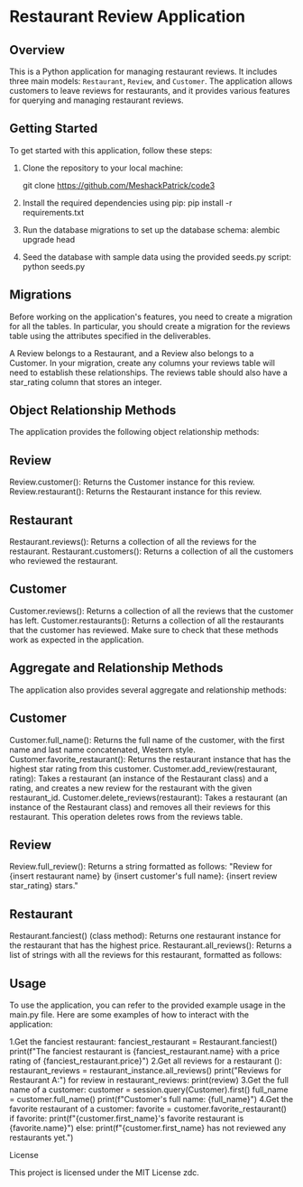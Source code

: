 # Restaurant Review Application

## Overview

This is a Python application for managing restaurant reviews. It includes three main models: `Restaurant`, `Review`, and `Customer`. The application allows customers to leave reviews for restaurants, and it provides various features for querying and managing restaurant reviews.


## Getting Started

To get started with this application, follow these steps:

1. Clone the repository to your local machine:

   
   git clone https://github.com/MeshackPatrick/code3
1. Install the required dependencies using pip:
   pip install -r requirements.txt
2. Run the database migrations to set up the database schema:
    alembic upgrade head
3. Seed the database with sample data using the provided seeds.py script:
    python seeds.py
## Migrations

Before working on the application's features, you need to create a migration for all the tables. In particular, you should create a migration for the reviews table using the attributes specified in the deliverables.

A Review belongs to a Restaurant, and a Review also belongs to a Customer. In your migration, create any columns your reviews table will need to establish these relationships.
The reviews table should also have a star_rating column that stores an integer.

## Object Relationship Methods

The application provides the following object relationship methods:

## Review
Review.customer(): Returns the Customer instance for this review.
Review.restaurant(): Returns the Restaurant instance for this review.
## Restaurant
Restaurant.reviews(): Returns a collection of all the reviews for the restaurant.
Restaurant.customers(): Returns a collection of all the customers who reviewed the restaurant.
## Customer
Customer.reviews(): Returns a collection of all the reviews that the customer has left.
Customer.restaurants(): Returns a collection of all the restaurants that the customer has reviewed.
Make sure to check that these methods work as expected in the application.

## Aggregate and Relationship Methods

The application also provides several aggregate and relationship methods:

## Customer
Customer.full_name(): Returns the full name of the customer, with the first name and last name concatenated, Western style.
Customer.favorite_restaurant(): Returns the restaurant instance that has the highest star rating from this customer.
Customer.add_review(restaurant, rating): Takes a restaurant (an instance of the Restaurant class) and a rating, and creates a new review for the restaurant with the given restaurant_id.
Customer.delete_reviews(restaurant): Takes a restaurant (an instance of the Restaurant class) and removes all their reviews for this restaurant. This operation deletes rows from the reviews table.
## Review
Review.full_review(): Returns a string formatted as follows: "Review for {insert restaurant name} by {insert customer's full name}: {insert review star_rating} stars."
## Restaurant
Restaurant.fanciest() (class method): Returns one restaurant instance for the restaurant that has the highest price.
Restaurant.all_reviews(): Returns a list of strings with all the reviews for this restaurant, formatted as follows:

## Usage

To use the application, you can refer to the provided example usage in the main.py file. Here are some examples of how to interact with the application:

1.Get the fanciest restaurant:
    fanciest_restaurant = Restaurant.fanciest()
    print(f"The fanciest restaurant is {fanciest_restaurant.name} with a price rating of {fanciest_restaurant.price}")
2.Get all reviews for a restaurant ():
    restaurant_reviews = restaurant_instance.all_reviews()
    print("Reviews for Restaurant A:")
    for review in restaurant_reviews:
    print(review)
3.Get the full name of a customer:
    customer = session.query(Customer).first()
    full_name = customer.full_name()
    print(f"Customer's full name: {full_name}")
4.Get the favorite restaurant of a customer:
    favorite = customer.favorite_restaurant()
    if favorite:
        print(f"{customer.first_name}'s favorite restaurant is {favorite.name}")
    else:
        print(f"{customer.first_name} has not reviewed any restaurants yet.")

License

This project is licensed under the MIT License zdc.


